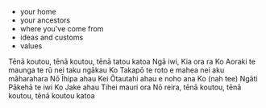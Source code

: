 - your home
- your ancestors
- where you've come from
- ideas and customs
- values


Tēnā koutou, tēnā koutou, tēnā tatou katoa
Ngā iwi, Kia ora ra
Ko Aoraki te maunga te rū nei taku ngākau
Ko Takapō te roto e mahea nei aku māharahara
Nō Īhipa ahau
Kei Ōtautahi ahau e noho ana
Ko (nah tee) Ngāti Pākehā te iwi
Ko Jake ahau
Tihei mauri ora
Nō reira, tēnā koutou, tēnā koutou, tēnā koutou katoa
